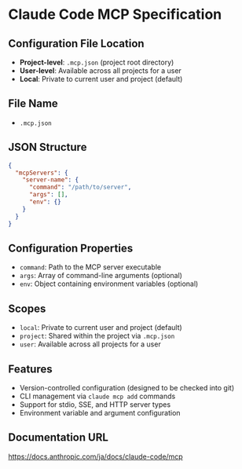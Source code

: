 # Claude Code MCP Specification

## Configuration File Location
- **Project-level**: `.mcp.json` (project root directory)
- **User-level**: Available across all projects for a user
- **Local**: Private to current user and project (default)

## File Name
- `.mcp.json`

## JSON Structure
```json
{
  "mcpServers": {
    "server-name": {
      "command": "/path/to/server",
      "args": [],
      "env": {}
    }
  }
}
```

## Configuration Properties
- `command`: Path to the MCP server executable
- `args`: Array of command-line arguments (optional)
- `env`: Object containing environment variables (optional)

## Scopes
- `local`: Private to current user and project (default)
- `project`: Shared within the project via `.mcp.json`
- `user`: Available across all projects for a user

## Features
- Version-controlled configuration (designed to be checked into git)
- CLI management via `claude mcp add` commands
- Support for stdio, SSE, and HTTP server types
- Environment variable and argument configuration

## Documentation URL
https://docs.anthropic.com/ja/docs/claude-code/mcp